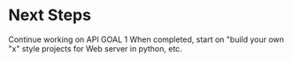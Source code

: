 # Next Steps
Continue working on API GOAL 1
When completed, start on "build your own "x" style projects for Web server in python, etc.

